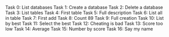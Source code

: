 Task 0: List databases
Task 1: Create a database
Task 2: Delete a database
Task 3: List tables
Task 4: First table
Task 5: Full description
Task 6: List all in table
Task 7:  First add
Task 8: Count 89
Task 9: Full creation
Task 10: List by best
Task 11: Select the best
Task 12: Cheating is bad
Task 13: Score too low
Task 14:  Average
Task 15: Number by score
Task 16: Say my name
